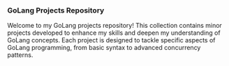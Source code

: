 ### GoLang Projects Repository
Welcome to my GoLang projects repository! This collection contains minor projects developed to enhance my skills and deepen my understanding of GoLang concepts. Each project is designed to tackle specific aspects of GoLang programming, from basic syntax to advanced concurrency patterns.

